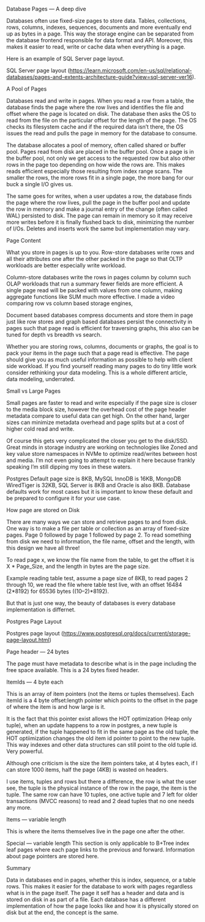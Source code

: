 Database Pages — A deep dive

Databases often use fixed-size pages to store data. Tables, collections, rows, columns, indexes, sequences, documents and more eventually end up as bytes in a page. This way the storage engine can be separated from the database frontend responsible for data format and API. Moreover, this makes it easier to read, write or cache data when everything is a page.

Here is an example of SQL Server page layout.

SQL Server page layout (https://learn.microsoft.com/en-us/sql/relational-databases/pages-and-extents-architecture-guide?view=sql-server-ver16).


A Pool of Pages

Databases read and write in pages. When you read a row from a table, the database finds the page where the row lives and identifies the file and offset where the page is located on disk. The database then asks the OS to read from the file on the particular offset for the length of the page. The OS checks its filesystem cache and if the required data isn’t there, the OS issues the read and pulls the page in memory for the database to consume.

The database allocates a pool of memory, often called shared or buffer pool. Pages read from disk are placed in the buffer pool. Once a page is in the buffer pool, not only we get access to the requested row but also other rows in the page too depending on how wide the rows are. This makes reads efficient especially those resulting from index range scans. The smaller the rows, the more rows fit in a single page, the more bang for our buck a single I/O gives us.

The same goes for writes, when a user updates a row, the database finds the page where the row lives, pull the page in the buffer pool and update the row in memory and make a journal entry of the change (often called WAL) persisted to disk. The page can remain in memory so it may receive more writes before it is finally flushed back to disk, minimizing the number of I/Os. Deletes and inserts work the same but implementation may vary.

Page Content

What you store in pages is up to you. Row-store databases write rows and all their attributes one after the other packed in the page so that OLTP workloads are better especially write workload.

Column-store databases write the rows in pages column by column such OLAP workloads that run a summary fewer fields are more efficient. A single page read will be packed with values from one column, making aggregate functions like SUM much more effective. I made a video comparing row vs column based storage engines,

Document based databases compress documents and store them in page just like row stores and graph based databases persist the connectivity in pages such that page read is efficient for traversing graphs, this also can be tuned for depth vs breadth vs search.

Whether you are storing rows, columns, documents or graphs, the goal is to pack your items in the page such that a page read is effective. The page should give you as much useful information as possible to help with client side workload. If you find yourself reading many pages to do tiny little work consider rethinking your data modeling. This is a whole different article, data modeling, underrated.

Small vs Large Pages

Small pages are faster to read and write especially if the page size is closer to the media block size, however the overhead cost of the page header metadata compare to useful data can get high. On the other hand, larger sizes can minimize metadata overhead and page splits but at a cost of higher cold read and write.

Of course this gets very complicated the closer you get to the disk/SSD. Great minds in storage industry are working on technologies like Zoned and key value store namespaces in NVMe to optimize read/writes between host and media. I’m not even going to attempt to explain it here because frankly speaking I’m still dipping my toes in these waters.

Postgres Default page size is 8KB, MySQL InnoDB is 16KB, MongoDB WiredTiger is 32KB, SQL Server is 8KB and Oracle is also 8KB. Database defaults work for most cases but it is important to know these default and be prepared to configure it for your use case.


How page are stored on Disk

There are many ways we can store and retrieve pages to and from disk. One way is to make a file per table or collection as an array of fixed-size pages. Page 0 followed by page 1 followed by page 2. To read something from disk we need to information, the file name, offset and the length, with this design we have all three!

To read page x, we know the file name from the table, to get the offset it is X * Page_Size, and the length in bytes are the page size.


Example reading table test, assume a page size of 8KB, to read pages 2 through 10, we read the file where table test live, with an offset 16484 (2*8192) for 65536 bytes ((10–2)*8192).

But that is just one way, the beauty of databases is every database implementation is differnet.

Postgres Page Layout

Postgres page layout (https://www.postgresql.org/docs/current/storage-page-layout.html)

Page header — 24 bytes

The page must have metadata to describe what is in the page including the free space available. This is a 24 bytes fixed header.

ItemIds — 4 byte each

This is an array of item pointers (not the items or tuples themselves). Each itemId is a 4 byte offset:length pointer which points to the offset in the page of where the item is and how large is it.

It is the fact that this pointer exist allows the HOT optimization (Heap only tuple), when an update happens to a row in postgres, a new tuple is generated, if the tuple happened to fit in the same page as the old tuple, the HOT optiimization changes the old item id pointer to point to the new tuple. This way indexes and other data structures can still point to the old tuple id. Very powerful.

Although one criticism is the size the item pointers take, at 4 bytes each, if I can store 1000 items, half the page (4KB) is wasted on headers.

I use items, tuples and rows but there a difference, the row is what the user see, the tuple is the physical instance of the row in the page, the item is the tuple. The same row can have 10 tuples, one active tuple and 7 left for older transactions (MVCC reasons) to read and 2 dead tuples that no one needs any more.

Items — variable length

This is where the items themselves live in the page one after the other.

Special — variable length
This section is only applicable to B+Tree index leaf pages where each page links to the previous and forward. Information about page pointers are stored here.


Summary

Data in databases end in pages, whether this is index, sequence, or a table rows. This makes it easier for the database to work with pages regardless what is in the page itself. The page it self has a header and data and is stored on disk in as part of a file. Each database has a different implementation of how the page looks like and how it is physically stored on disk but at the end, the concept is the same.